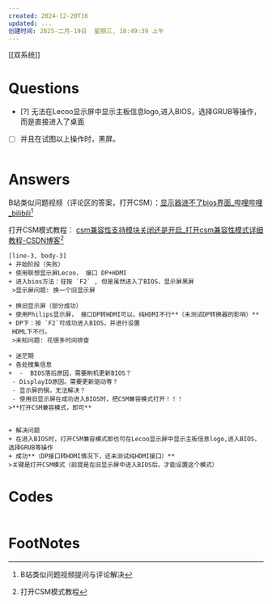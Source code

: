 ```yaml
---
created: 2024-12-20T16
updated: ...
创建时间: 2025-二月-19日  星期三, 10:49:39 上午
---
```

[[双系统]]

# Questions

- [?] 无法在Lecoo显示屏中显示主板信息logo,进入BIOS，选择GRUB等操作，而是直接进入了桌面
- [ ] 并且在试图以上操作时，黑屏。

```python

```

# Answers
B站类似问题视频（评论区的答案，打开CSM）：[显示器进不了bios界面\_哔哩哔哩\_bilibili](https://www.bilibili.com/video/BV1ie4y167Bj/?spm_id_from=333.999.0.0&vd_source=6c33cf6826337aad387874b66413aa72)[^1]

打开CSM模式教程： [csm兼容性支持模块关闭还是开启\_打开csm兼容性模式详细教程-CSDN博客](https://blog.csdn.net/qq_40171230/article/details/140925325?spm=1001.2014.3001.5506)[^2]

```timeline
[line-3, body-3]
+ 开始阶段（失败）
+ 使用联想显示屏Lecoo， 接口 DP+HDMI
+ 进入bios方法：狂按 `F2` , 但是虽然进入了BIOS，显示屏黑屏
 >显示屏问题: 换一个旧显示屏

+ 换旧显示屏（部分成功）
+ 使用Philips显示屏， 接口DP转HDMI可以，纯HDMI不行**（未测试DP转换器的影响）**
+ DP下：按 `F2`可成功进入BIOS，并进行设置
 HDML下不行。
 >未知问题: 花很多时间排查

+ 迷茫期
+ 各处搜集信息
+  -  BIOS落后原因，需要刷机更新BIOS？
 - DisplayID原因。需要更新驱动等？
 - 显示屏的锅，无法解决？
 - 使用旧显示屏在成功进入BIOS时，把CSM兼容模式打开！！！
>**打开CSM兼容模式，即可**


+ 解决问题
+ 在进入BIOS时，打开CSM兼容模式即也可在Lecoo显示屏中显示主板信息logo,进入BIOS，选择GRUB等操作
+ 成功**（DP接口转HDMI情况下，还未测试纯HDMI接口）**
>关键是打开CSM模式（前提是在旧显示屏中进入BIOS后，才能设置这个模式）
```


# Codes

```python

```


# FootNotes

[^1]: B站类似问题视频提问与评论解决
[^2]: 打开CSM模式教程